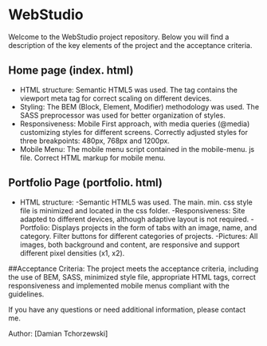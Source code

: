 # WebStudio
Welcome to the WebStudio project repository. Below you will find a description of the key elements of the project and the acceptance criteria.

## Home page (index. html)
- HTML structure:
Semantic HTML5 was used.
The <head> tag contains the viewport meta tag for correct scaling on different devices.
- Styling:
The BEM (Block, Element, Modifier) methodology was used.
The SASS preprocessor was used for better organization of styles.
- Responsiveness:
Mobile First approach, with media queries (@media) customizing styles for different screens.
Correctly adjusted styles for three breakpoints: 480px, 768px and 1200px.
- Mobile Menu:
The mobile menu script contained in the mobile-menu. js file.
Correct HTML markup for mobile menu.
## Portfolio Page (portfolio. html)
- HTML structure:
-Semantic HTML5 was used.
The main. min. css style file is minimized and located in the css folder.
-Responsiveness:
Site adapted to different devices, although adaptive layout is not required.
-Portfolio:
Displays projects in the form of tabs with an image, name, and category.
Filter buttons for different categories of projects.
-Pictures:
All images, both background and content, are responsive and support different pixel densities (x1, x2).

##Acceptance Criteria:
The project meets the acceptance criteria, including the use of BEM, SASS, minimized style file, appropriate HTML tags, correct responsiveness and implemented mobile menus compliant with the guidelines.

If you have any questions or need additional information, please contact me.

Author: [Damian Tchorzewski]
